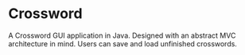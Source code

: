 Crossword
=========

A Crossword GUI application in Java. Designed with an abstract MVC architecture in mind. Users can save and load unfinished crosswords.
